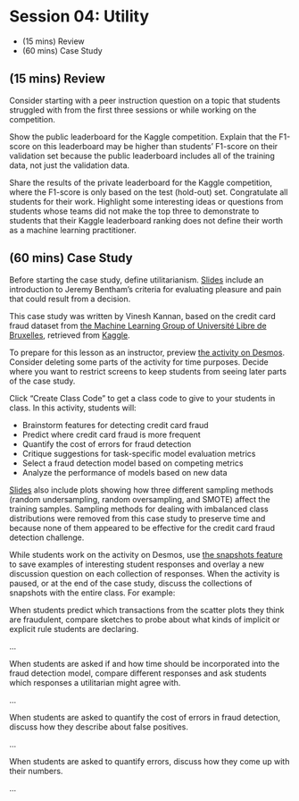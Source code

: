 # Session 04: Utility

- (15 mins) Review
- (60 mins) Case Study

## (15 mins) Review

Consider starting with a peer instruction question on a topic that students struggled with from the first three sessions or while working on the competition.

Show the public leaderboard for the Kaggle competition. Explain that the F1-score on this leaderboard may be higher than students’ F1-score on their validation set because the public leaderboard includes all of the training data, not just the validation data.

Share the results of the private leaderboard for the Kaggle competition, where the F1-score is only based on the test (hold-out) set. Congratulate all students for their work. Highlight some interesting ideas or questions from students whose teams did not make the top three to demonstrate to students that their Kaggle leaderboard ranking does not define their worth as a machine learning practitioner.

## (60 mins) Case Study

Before starting the case study, define utilitarianism. [Slides](https://docs.google.com/presentation/d/18YLnUL4r4q-bp9l8a9VynJb7gf0wXnyN8wnhBLyjTsg/edit#slide=id.g4c29fe321c_0_5) include an introduction to Jeremy Bentham’s criteria for evaluating pleasure and pain that could result from a decision.

This case study was written by Vinesh Kannan, based on the credit card fraud dataset from [the Machine Learning Group of Université Libre de Bruxelles](http://mlg.ulb.ac.be/), retrieved from [Kaggle](https://www.kaggle.com/mlg-ulb/creditcardfraud).

To prepare for this lesson as an instructor, preview [the activity on Desmos](https://teacher.desmos.com/activitybuilder/custom/5c342473ab76240f4a4848ab). Consider deleting some parts of the activity for time purposes. Decide where you want to restrict screens to keep students from seeing later parts of the case study.

Click “Create Class Code” to get a class code to give to your students in class. In this activity, students will:

- Brainstorm features for detecting credit card fraud
- Predict where credit card fraud is more frequent
- Quantify the cost of errors for fraud detection
- Critique suggestions for task-specific model evaluation metrics
- Select a fraud detection model based on competing metrics
- Analyze the performance of models based on new data

[Slides](https://docs.google.com/presentation/d/18YLnUL4r4q-bp9l8a9VynJb7gf0wXnyN8wnhBLyjTsg/edit#slide=id.g4c29fe321c_1_376) also include plots showing how three different sampling methods (random undersampling, random oversampling, and SMOTE) affect the training samples. Sampling methods for dealing with imbalanced class distributions were removed from this case study to preserve time and because none of them appeared to be effective for the credit card fraud detection challenge.

While students work on the activity on Desmos, use [the snapshots feature](http://blog.mrmeyer.com/2018/orchestrate-more-productive-mathematics-discussions-with-desmos-snapshots/) to save examples of interesting student responses and overlay a new discussion question on each collection of responses. When the activity is paused, or at the end of the case study, discuss the collections of snapshots with the entire class. For example:

When students predict which transactions from the scatter plots they think are fraudulent, compare sketches to probe about what kinds of implicit or explicit rule students are declaring.

...

When students are asked if and how time should be incorporated into the fraud detection model, compare different responses and ask students which responses a utilitarian might agree with.

...

When students are asked to quantify the cost of errors in fraud detection, discuss how they describe about false positives.

...

When students are asked to quantify errors, discuss how they come up with their numbers.

...

